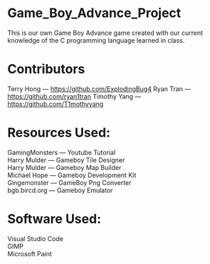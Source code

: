 # Game_Boy_Advance_Project
This is our own Game Boy Advance game created with our current knowledge of the C programming language learned in class.

# Contributors
Terry Hong      —  https://github.com/ExplodingBug4
Ryan Tran       —  https://github.com/ryan1tran
Timothy Yang    —  https://github.com/T1mothyyang


# Resources Used:
GamingMonsters 	 —   Youtube Tutorial<br />
Harry Mulder  	 —   Gameboy Tile Designer<br />
Harry Mulder  	 —   Gameboy Map Builder<br />
Michael Hope  	 —   Gameboy Development Kit<br />
Gingemonster 	   —   GameBoy Png Converter<br />
bgb.bircd.org 	 —   Gameboy Emulator<br />


# Software Used:
Visual Studio Code<br />
GIMP<br />
Microsoft Paint<br />
